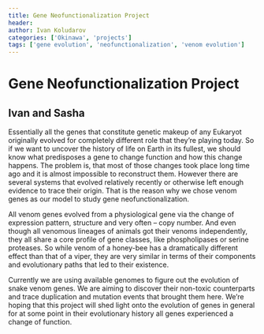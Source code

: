```yaml
---
title: Gene Neofunctionalization Project
header:
author: Ivan Koludarov
categories: ['Okinawa', 'projects']
tags: ['gene evolution', 'neofunctionalization', 'venom evolution']
---
```


# Gene Neofunctionalization Project
## Ivan and Sasha

Essentially all the genes that constitute genetic makeup of any Eukaryot originally evolved for completely different role that they’re playing today. So if we want to uncover the history of life on Earth in its fullest, we should know what predisposes a gene to change function and how this change happens. The problem is, that most of those changes took place long time ago and it is almost impossible to reconstruct them. However there are several systems that evolved relatively recently or otherwise left enough evidence to trace their origin. That is the reason why we chose venom genes as our model to study gene neofunctionalization.

All venom genes evolved from a physiological gene via the change of expression pattern, structure and very often – copy number. And even though all venomous lineages of animals got their venoms independently, they all share a core profile of gene classes, like phospholipases or serine proteases. So while venom of a honey-bee has a dramatically different effect than that of a viper, they are very similar in terms of their components and evolutionary paths that led to their existence.

Currently we are using available genomes to figure out the evolution of snake venom genes. We are aiming to discover their non-toxic counterparts and trace duplication and mutation events that brought them here. We’re hoping that this project will shed light onto the evolution of genes in general for at some point in their evolutionary history all genes experienced a change of function.
